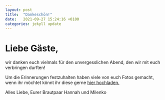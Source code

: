 ```yaml
---
layout: post
title:  "Dankeschön!"
date:   2021-09-27 15:24:16 +0100
categories: jekyll update
---
```


# Liebe Gäste,

wir danken euch vielmals für den unvergesslichen Abend, den wir mit euch verbringen durften!

Um die Erinnerungen festzuhalten haben viele von euch Fotos gemacht, wenn ihr möchtet könnt ihr diese gerne <a href="https://drive.google.com/drive/folders/1GQq2PJ310dcV2GujJNs_A4VDjHvavg6S?usp=sharing">hier hochladen.</a> 

Alles Liebe,
Eurer Brautpaar Hannah und Milenko
